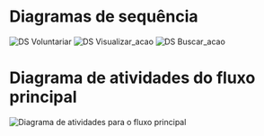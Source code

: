 # Diagramas de sequência

![DS Voluntariar](/doc/visao/diagrama_sequencia_voluntariar.png)
![DS Visualizar_acao](/doc/visao/diagrama_sequencia_visualizaracao.png)
![DS Buscar_acao](/doc/visao/diagrama_sequencia_buscar_acoes.png)

# Diagrama de atividades do fluxo principal

![Diagrama de atividades para o fluxo principal](/doc/visao/diagrama_atividades_fluxo_principal.png)
